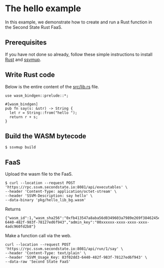 # The hello example

In this example, we demonstrate how to create and run a Rust function in the Second State Rust FaaS.

## Prerequisites

If you have not done so already, follow these simple instructions to install [Rust](https://www.rust-lang.org/tools/install) and [ssvmup](https://www.secondstate.io/articles/ssvmup/).

## Write Rust code

Below is the entire content of the [src/lib.rs](src/lib.rs) file.

```
use wasm_bindgen::prelude::*;

#[wasm_bindgen]
pub fn say(s: &str) -> String {
  let r = String::from("hello ");
  return r + s;
}
```

## Build the WASM bytecode

```
$ ssvmup build
```

## FaaS

Upload the wasm file to the FaaS.

```
$ curl --location --request POST 'https://rpc.ssvm.secondstate.io:8081/api/executables' \
--header 'Content-Type: application/octet-stream' \
--header 'SSVM-Description: say hello' \
--data-binary 'pkg/hello_lib_bg.wasm'
```

Returns
```
{"wasm_id":1,"wasm_sha256":"0xfb413547a8aba56d0349603a7989e269f3846245e51804932b3e02bc0be4b665","usage_key":"83f02dd3-6440-482f-983f-78127ed6f943","admin_key":"00xxxxxx-xxxx-xxxx-xxxx-4adc960fd2b8"}
```

Make a function call via the web.

```
curl --location --request POST 'https://rpc.ssvm.secondstate.io:8081/api/run/1/say' \
--header 'Content-Type: text/plain' \
--header 'SSVM_Usage_Key: 83f02dd3-6440-482f-983f-78127ed6f943' \
--data-raw 'Second State FaaS'
```


